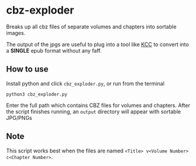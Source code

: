 # cbz-exploder
Breaks up all cbz files of separate volumes and chapters into sortable images.

The output of the jpgs are useful to plug into a tool like [KCC](https://github.com/ciromattia/kcc) to convert into a **SINGLE** epub format without any faff.

## How to use
Install python and click `cbz_exploder.py`, or run from the terminal
```
python3 cbz_exploder.py
```

Enter the full path which contains CBZ files for volumes and chapters.
After the script finishes running, an `output` directory will appear with sortable JPG/PNGs

## Note
This script works best when the files are named `<Title> v<Volume Number> c<Chapter Number>`.
